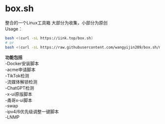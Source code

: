 # box.sh
整合的一个Linux工具箱
大部分为收集，小部分为原创  
Usage：
``` bash
bash <(curl -sL https://iink.top/box.sh)
# or
bash <(curl -sL https://raw.githubusercontent.com/wangyijin209/box.sh/master/box.sh)
```  
**功能包括**  
-Docker安装脚本  
-acme申请脚本  
-TikTok检测  
-流媒体解锁检测  
-ChatGPT检测  
-x-ui原版脚本  
-甬哥x-ui脚本  
-swap  
-ipv4/6优先级调整一键脚本  
-LNMP  